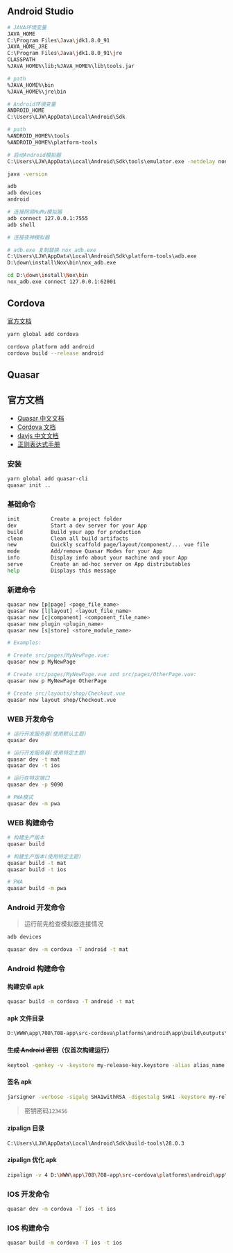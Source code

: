 
## Android Studio

```bash
# JAVA环境变量
JAVA_HOME
C:\Program Files\Java\jdk1.8.0_91
JAVA_HOME_JRE
C:\Program Files\Java\jdk1.8.0_91\jre
CLASSPATH
%JAVA_HOME%\lib;%JAVA_HOME%\lib\tools.jar

# path
%JAVA_HOME%\bin
%JAVA_HOME%\jre\bin

# Android环境变量
ANDROID_HOME
C:\Users\LJW\AppData\Local\Android\Sdk

# path
%ANDROID_HOME%\tools
%ANDROID_HOME%\platform-tools

# 启动Android模拟器
C:\Users\LJW\AppData\Local\Android\Sdk\tools\emulator.exe -netdelay none -netspeed full -avd Pixel_2_API_27

java -version

adb
adb devices
android

# 连接网易MuMu模拟器
adb connect 127.0.0.1:7555
adb shell

# 连接夜神模拟器

# adb.exe 复制替换 nox_adb.exe
C:\Users\LJW\AppData\Local\Android\Sdk\platform-tools\adb.exe
D:\down\install\Nox\bin\nox_adb.exe

cd D:\down\install\Nox\bin
nox_adb.exe connect 127.0.0.1:62001
```


## Cordova

[官方文档](https://cordova.apache.org/docs/en/latest/)

```bash
yarn global add cordova

cordova platform add android
cordova build --release android
```

## Quasar

## 官方文档

- [Quasar 中文文档](http://www.quasarchs.com/guide/cordova-build-commands.html)
- [Cordova 文档](https://cordova.apache.org/docs/en/latest/guide/support/index.html)
- [dayjs 中文文档](https://github.com/iamkun/dayjs/blob/85785462f8/docs/zh-cn/API-reference.md)
- [正则表达式手册](http://tool.oschina.net/uploads/apidocs/jquery/regexp.html)

### 安装

```bash
yarn global add quasar-cli
quasar init ..
```

### 基础命令

```bash
init          Create a project folder
dev           Start a dev server for your App
build         Build your app for production
clean         Clean all build artifacts
new           Quickly scaffold page/layout/component/... vue file
mode          Add/remove Quasar Modes for your App
info          Display info about your machine and your App
serve         Create an ad-hoc server on App distributables
help          Displays this message
```

### 新建命令

```bash
quasar new [p|page] <page_file_name>
quasar new [l|layout] <layout_file_name>
quasar new [c|component] <component_file_name>
quasar new plugin <plugin_name>
quasar new [s|store] <store_module_name>

# Examples:

# Create src/pages/MyNewPage.vue:
quasar new p MyNewPage

# Create src/pages/MyNewPage.vue and src/pages/OtherPage.vue:
quasar new p MyNewPage OtherPage

# Create src/layouts/shop/Checkout.vue
quasar new layout shop/Checkout.vue
```

### WEB 开发命令

```bash
# 运行开发服务器(使用默认主题)
quasar dev

# 运行开发服务器(使用特定主题)
quasar dev -t mat
quasar dev -t ios

# 运行在特定端口
quasar dev -p 9090

# PWA模式
quasar dev -m pwa
```

### WEB 构建命令

```bash
# 构建生产版本
quasar build

# 构建生产版本(使用特定主题)
quasar build -t mat
quasar build -t ios

# PWA
quasar build -m pwa
```

### Android 开发命令

> 运行前先检查模拟器连接情况

```bash
adb devices
```

```bash
quasar dev -m cordova -T android -t mat
```

### Android 构建命令

#### 构建安卓 apk

```bash
quasar build -m cordova -T android -t mat
```

#### apk 文件目录

```bash
D:\WWW\app\708\708-app\src-cordova\platforms\android\app\build\outputs\apk\release
```

#### ~~生成 Android 密钥~~（仅首次构建运行）

```bash
keytool -genkey -v -keystore my-release-key.keystore -alias alias_name -keyalg RSA -keysize 2048 -validity 20000
```

#### 签名 apk

```bash
jarsigner -verbose -sigalg SHA1withRSA -digestalg SHA1 -keystore my-release-key.keystore app-release-unsigned.apk alias_name
```

> 密钥密码```123456```

#### zipalign 目录

```bash
C:\Users\LJW\AppData\Local\Android\Sdk\build-tools\28.0.3
```

#### zipalign 优化 apk

```bash
zipalign -v 4 D:\WWW\app\708\708-app\src-cordova\platforms\android\app\build\outputs\apk\release\app-release-unsigned.apk D:\WWW\app\708\708-app\src-cordova\platforms\android\app\build\outputs\apk\release\RuixinTreasure.apk
```

### IOS 开发命令

```bash
quasar dev -m cordova -T ios -t ios
```

### IOS 构建命令

```bash
quasar build -m cordova -T ios -t ios
```

